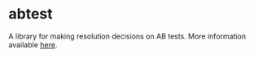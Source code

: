 # abtest
A library for making resolution decisions on AB tests. More information available [here](https://git.cogolo.net/uplift/uplift/wiki/AB-Testing).
